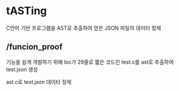 # tASTing
C언어 기반 프로그램을 AST로 추출하여 얻은 JSON 파일의 데이터 정제

## /funcion_proof
기능을 쉽게 개발하기 위해 loc가 29줄로 짧은 코드인 test.c를 ast로 추출하여 test.json 생성

ast.c로 test.json 데이터 정제 
